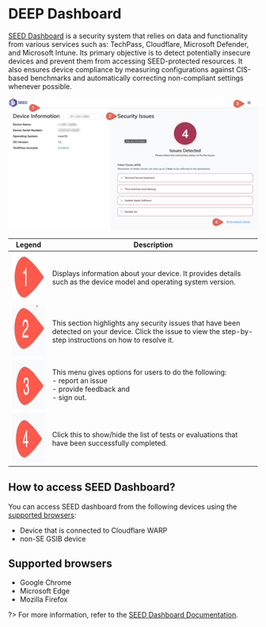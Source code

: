 # DEEP Dashboard

[SEED Dashboard](https://dashboard.seed.tech.gov.sg) is a security system that relies on data and functionality from various services such as: TechPass, Cloudflare, Microsoft Defender, and Microsoft Intune. Its primary objective is to detect potentially insecure devices and prevent them from accessing SEED-protected resources. It also ensures device compliance by measuring configurations against CIS-based benchmarks and automatically correcting non-compliant settings whenever possible.

![deep-dashboard](images/seed-dashboard-tour.png)

| **Legend** 	| **Description** 	|
|:---:	|---	|
| <img src="images/legend-1.png" alt="1" width="100" height="100">	| Displays information about your device. It provides details such as the device model and operating system version. 	|
| <img src="images/legend-2.png" alt="2" width="100" height="100">	| This section highlights any security issues that have been detected on your device. Click the issue to  view the step-by-step instructions on how to resolve it.  	|
| <img src="images/legend-3.png" alt="3" width="100" height="100">	| This menu gives options for users to do the following:<br>- report an issue <br>- provide feedback and <br>- sign out. 	|
| <img src="images/legend-4.png" alt="4" width="100" height="100">	| Click this to show/hide the list of tests or evaluations that have been successfully completed. 	|

## How to access SEED Dashboard?

You can access SEED dashboard from the following devices using the [supported browsers](#supported-browsers):

- Device that is connected to Cloudflare WARP
- non-SE GSIB device 

## Supported browsers

- Google Chrome
- Microsoft Edge
- Mozilla Firefox



?> For more information, refer to the [SEED Dashboard Documentation](https://docs.developer.tech.gov.sg/docs/seed-dashboard/).





